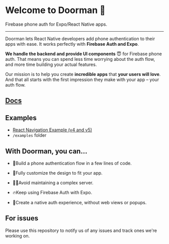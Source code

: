 # Welcome to Doorman 👋

Firebase phone auth for Expo/React Native apps.

---

Doorman lets React Native developers add phone authentication to their apps with ease. It works perfectly with **Firebase Auth and Expo**.

**We handle the backend and provide UI components** 😇 for Firebase phone auth. That means you can spend less time worrying about the auth flow, and more time building your actual features.

Our mission is to help you create **incredible apps** that **your users will love**. And that all starts with the first impression they make with your app – your auth flow.

## [Docs](https://docs.doorman.cool)

## Examples

- [React Navigation Example (v4 and v5)]()
- `/examples` folder

## With Doorman, you can...

- 👟Build a phone authentication flow in a few lines of code.

- 💅Fully customize the design to fit your app.

- 👩‍💻Avoid maintaining a complex server.

- 🔥Keep using Firebase Auth with Expo.

- 🕺Create a native auth experience, without web views or popups.

## For issues

Please use this repository to notify us of any issues and track ones we're working on.
